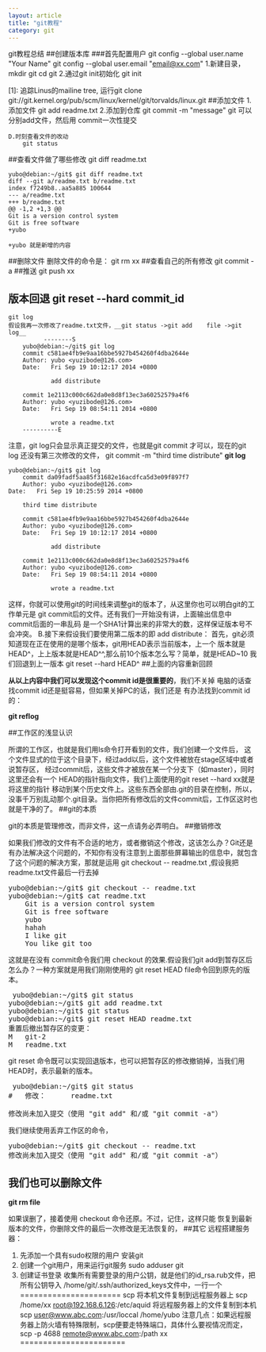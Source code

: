 ```yaml
---
layout: article
title: "git教程"
category: git
---
```

git教程总结
##创建版本库
###首先配置用户
		git config --global user.name "Your Name"
		git config --global user.email "email@xx.com"
	1.新建目录，
		mkdir git
		cd git
	2.通过git init初始化
		git init

[1]: 追踪Linus的mailine tree, 运行git clone git://git.kernel.org/pub/scm/linux/kernel/git/torvalds/linux.git
##添加文件
	1.添加文件
		git add readme.txt
	2.添加到仓库
		git commit -m "message"
	git 可以分别add文件，然后用 commit一次性提交

	D.时刻查看文件的改动   	
		git status
##查看文件做了哪些修改
	git diff readme.txt

	yubo@debian:~/git$ git diff readme.txt 
	diff --git a/readme.txt b/readme.txt
	index f7249b8..aa5a885 100644
	--- a/readme.txt
	+++ b/readme.txt
	@@ -1,2 +1,3 @@
 	Git is a version control system
 	Git is free software
	+yubo

	+yubo 就是新增的内容
##删除文件
删除文件的命令是：
	git rm xx
##查看自己的所有修改
	git commit -a
##推送
	git push xx
## 版本回退 git reset --hard commit_id
	git log
	假设我再一次修改了readme.txt文件，__git status ->git add 	file ->git log__
	      	  --------S
		yubo@debian:~/git$ git log
		commit c581ae4fb9e9aa16bbe5927b454260f4dba2644e
		Author: yubo <yuzibode@126.com>
		Date:   Fri Sep 19 10:12:17 2014 +0800

    			add distribute

		commit 1e2113c000c662da0e8d8f13ec3a60252579a4f6
		Author: yubo <yuzibode@126.com>
		Date:   Fri Sep 19 08:54:11 2014 +0800

    			wrote a readme.txt
		----------E
注意，git log只会显示真正提交的文件，也就是git commit 才可以，现在的git log 还没有第三次修改的文件，
	git commit -m "third time distribute"
	__git log__
	
	yubo@debian:~/git$ git log
		commit da09fadf5aa85f31682e16acdfca5d3e09f897f7
		Author: yubo <yuzibode@126.com>
	Date:   Fri Sep 19 10:25:59 2014 +0800

    	third time distribute

		commit c581ae4fb9e9aa16bbe5927b454260f4dba2644e
		Author: yubo <yuzibode@126.com>
		Date:   Fri Sep 19 10:12:17 2014 +0800

    			add distribute

		commit 1e2113c000c662da0e8d8f13ec3a60252579a4f6
		Author: yubo <yuzibode@126.com>
		Date:   Fri Sep 19 08:54:11 2014 +0800

    			wrote a readme.txt

这样，你就可以使用git的时间线来调整git的版本了，从这里你也可以明白git的工作单元是
git commit后的文件。还有我们一开始没有讲，上面输出信息中 commit后面的一串乱码
是一个SHA1计算出来的非常大的数，这样保证版本号不会冲突。
B.接下来假设我们要使用第二版本的即 add distribute：
	首先，git必须知道现在正在使用的是哪个版本，git用HEAD表示当前版本，上一个
版本就是HEAD^，上上版本就是HEAD^^,那么前10个版本怎么写？简单，就是HEAD~10
	我们回退到上一版本
	git reset --hard HEAD^
##上面的内容重新回顾

__从以上内容中我们可以发现这个commit id是很重要的__，我们不关掉
电脑的话查找commit id还是挺容易，但如果关掉PC的话，我们还是
有办法找到commit id的：

__git reflog__

##工作区的浅显认识

所谓的工作区，也就是我们用ls命令打开看到的文件，我们创建一个文件后，
这个文件显式的位于这个目录下，经过add以后，这个文件被放在stage区域中或者说暂存区，
经过commit后，这些文件才被放在某一个分支下（如master），同时这里还会有一个
HEAD的指针指向文件，我们上面使用的git reset --hard xx就是将这里的指针
移动到某个历史文件上。这些东西全部由.git的目录在控制，所以，没事千万别乱动那个.git目录。当你把所有修改后的文件commit后，工作区这时也就是干净的了。
##git的本质

git的本质是管理修改，而非文件，这一点请务必弄明白。
##撤销修改

如果我们修改的文件有不合适的地方，或者撤销这个修改，这该怎么办？Git还是有办法解决这个问题的，不知你有没有注意到上面那些屏幕输出的信息中，就包含了这个问题的解决方案，那就是运用 git checkout -- readme.txt ,假设我把readme.txt文件最后一行去掉
<pre>
yubo@debian:~/git$ git checkout -- readme.txt
yubo@debian:~/git$ cat readme.txt 
	Git is a version control system
	Git is free software
	yubo
	hahah
	I like git
	You like git too
</pre>	
这就是在没有 commit命令我们用 checkout 的效果.假设我们git add到暂存区后怎么办？一种方案就是用我们刚刚使用的 git reset HEAD file命令回到原先的版本。
<pre>
 yubo@debian:~/git$ git status
yubo@debian:~/git$ git add readme.txt 
yubo@debian:~/git$ git status
yubo@debian:~/git$ git reset HEAD readme.txt 
重置后撤出暂存区的变更：
M	git-2
M	readme.txt
</pre>
git reset 命令既可以实现回退版本，也可以把暂存区的修改撤销掉，当我们用HEAD时，表示最新的版本。
<pre>
 yubo@debian:~/git$ git status
#	修改：      readme.txt

修改尚未加入提交（使用 "git add" 和/或 "git commit -a"）
</pre>
我们继续使用丢弃工作区的命令，
<pre>
yubo@debian:~/git$ git checkout -- readme.txt 
修改尚未加入提交（使用 "git add" 和/或 "git commit -a"）
</pre>
## 我们也可以删除文件
	
__git rm file__

如果误删了，接着使用 checkout  命令还原。不过，记住，这样只能
恢复到最新版本的文件，你删除文件的最后一次修改是无法恢复的，
##其它
远程搭建服务器：
1.	先添加一个具有sudo权限的用户
安装git
2.	创建一个git用户，用来运行git服务
	sudo adduser git
3.	创建证书登录
	收集所有需要登录的用户公钥，就是他们的id_rsa.rub文件，把所有公钥导入
	/home/git/.ssh/authorized_keys文件中，一行一个
======================
scp 将本机文件复制到远程服务器上
	scp /home/xx root@192.168.6.126:/etc/aquid
	将远程服务器上的文件复制到本机	
	scp user@www.abc.com:/usr/loccal /home/yubo
注意几点：如果远程服务器上防火墙有特殊限制，scp便要走特殊端口，具体什么要视情况而定，
	scp -p 4688 remote@www.abc.com:/path xx
=======================

